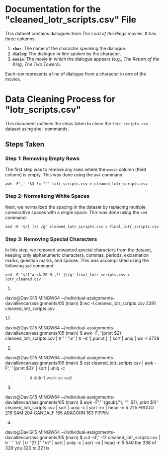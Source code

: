 # Documentation for the "cleaned_lotr_scripts.csv" File

This dataset contains dialogues from *The Lord of the Rings* movies. It has three columns:

1. **`char`**: The name of the character speaking the dialogue.
2. **`dialog`**: The dialogue or line spoken by the character.
3. **`movie`**: The movie in which the dialogue appears (e.g., *The Return of the King*, *The Two Towers*).

Each row represents a line of dialogue from a character in one of the movies.

# Data Cleaning Process for "lotr_scripts.csv"

This document outlines the steps taken to clean the `lotr_scripts.csv` dataset using shell commands. 

## Steps Taken

### Step 1: Removing Empty Rows
The first step was to remove any rows where the `movie` column (third column) is empty. This was done using the `awk` command:

```
awk -F',' '$3 != ""' lotr_scripts.csv > cleaned_lotr_scripts.csv
```

### Step 2: Normalizing White Spaces
Next, we normalized the spacing in the dataset by replacing multiple consecutive spaces with a single space. This was done using the `sed` command:

```
sed -E 's/[ ]+/ /g' cleaned_lotr_scripts.csv > final_lotr_scripts.csv
```

### Step 3: Removing Special Characters
In this step, we removed unwanted special characters from the dataset, keeping only alphanumeric characters, commas, periods, exclamation marks, question marks, and spaces. This was accomplished using the following `sed` command:

```
sed -E 's/[^a-zA-Z0-9.,?! ]//g' final_lotr_scripts.csv > lotr_cleaned.csv
```
1.
davio@DaviG15 MINGW64 ~/individual-assignments-daviallencar/assignments/05 (main)
$ wc -l cleaned_lotr_scripts.csv
2391 cleaned_lotr_scripts.csv

1.1

davio@DaviG15 MINGW64 ~/individual-assignments-daviallencar/assignments/05 (main)
$ awk -F, '{print $2}' cleaned_lotr_scripts.csv | tr ' ' '\n' | tr -d '[:punct:]' | sort | uniq | wc -l
3729

2.
davio@DaviG15 MINGW64 ~/individual-assignments-daviallencar/assignments/05 (main)
$ cat cleaned_lotr_scripts.csv | awk -F',' '{print $3}' | sort | uniq -c
>> it didn't work so well

3.
davio@DaviG15 MINGW64 ~/individual-assignments-daviallencar/assignments/05 (main)
$ awk -F',' '{gsub(/"/, "", $1); print $1}' cleaned_lotr_scripts.csv | sort | uniq -c | sort -nr | head -n 5
    225 FRODO
    216 SAM
    204 GANDALF
    185 ARAGORN
    163 PIPPIN

4.
davio@DaviG15 MINGW64 ~/individual-assignments-daviallencar/assignments/05 (main)
$ cut -d',' -f2 cleaned_lotr_scripts.csv | tr ' ' '\n' | tr "[!?.]" "\n" | sort | uniq -c | sort -nr | head -n 5 
    540 the
    336 of
    329 you
    320 to
    221 is
